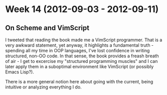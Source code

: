 # Week 14 (2012-09-03 - 2012-09-11)

## On Scheme and VimScript

I tweeted that reading the book made me a VimScript programmer. That is a very awkward statement, yet anyway, it highlights a fundamental truth - spending all my time in OOP languages, I've lost confidence in writing structured, non-OO code. In that sense, the book provides a freash breath of air - I get to excercise my "structured programming muscles" and I can later apply them in a suboptimal environment like VimScript (or possibly Emacs Lisp?).

There is a more general notion here about going with the current, being intuitive or analyzing everything I do.
